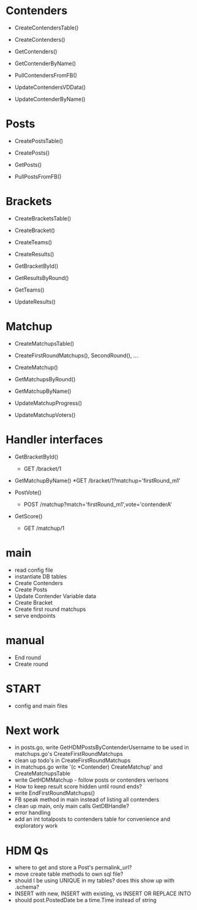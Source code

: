 # Contenders
* CreateContendersTable()
* CreateContenders()

* GetContenders()
* GetContenderByName()
* PullContendersFromFB()

* UpdateContendersVDData()
* UpdateContenderByName()


# Posts
* CreatePostsTable()
* CreatePosts()

* GetPosts()
* PullPostsFromFB()


# Brackets
* CreateBracketsTable()

* CreateBracket()
* CreateTeams()
* CreateResults()

* GetBracketById()
* GetResultsByRound()
* GetTeams()

* UpdateResults()


# Matchup
* CreateMatchupsTable()

* CreateFirstRoundMatchups(), SecondRound(), ...
* CreateMatchup()

* GetMatchupsByRound()
* GetMatchupByName()

* UpdateMatchupProgress()
* UpdateMatchupVoters()


# Handler interfaces
* GetBracketById()
  * GET /bracket/1

* GetMatchupByName()
  *GET /bracket/1?matchup='firstRound_m1'

* PostVote()
  * POST /matchup?match='firstRound_m1',vote='contenderA'

* GetScore()
  * GET /matchup/1


# main
* read config file
* instantiate DB tables
* Create Contenders
* Create Posts
* Update Contender Variable data
* Create Bracket
* Create first round matchups
* serve endpoints


# manual
* End round
* Create round



# START
* config and main files

# Next work
* in posts.go, write GetHDMPostsByContenderUsername to be used in matchups.go's CreateFirstRoundMatchups
* clean up todo's in CreateFirstRoundMatchups
* in matchups.go write '(c *Contender) CreateMatchup' and CreateMatchupsTable
* write GetHDMMatchup - follow posts or contenders verisons
* How to keep result score hidden until round ends?
* write EndFirstRoundMatchups()
* FB speak method in main instead of listing all contenders
* clean up main, only main calls GetDBHandle?
* error handling
* add an int totalposts to contenders table for convenience and exploratory work

# HDM Qs
* where to get and store a Post's permalink_url?
* move create table methods to own sql file?
* should I be using UNIQUE in my tables? does this show up with .schema?
* INSERT with new, INSERT with existing, vs INSERT OR REPLACE INTO
* should post.PostedDate be a time.Time instead of string

